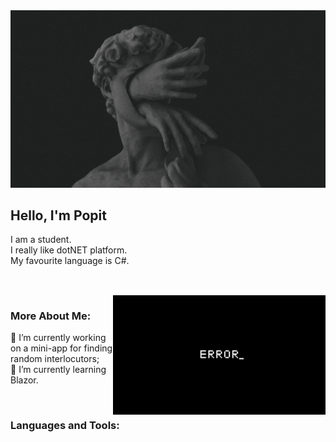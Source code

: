 <img src = "https://github.com/LizaPervokursnica/LizaPervokursnica/blob/main/assets/images/12%20(1).jpg?raw=true">

## Hello, I'm Popit
<!--🔴🔺🔻🧧❗❓⭕🍎🍒😡❤️-->
I am a student.<br> I really like dotNET platform.<br>My favourite language is C#.
##
<br/>

<!-- <img align="right" alt="GIF" src="https://github.com/LizaPervokursnica/LizaPervokursnica/blob/main/assets/images/898eec7879860ad13ed3e387adfce2f9.gif?raw=true" width="360px"/> -->

<img align="right" alt="GIF" src="https://github.com/LizaPervokursnica/LizaPervokursnica/blob/main/assets/images/24545f9a8169fbe62141bc338d91ad4f.gif?raw=true" width="340px"/>
  
###  More About Me:

🔺 I’m currently working on a mini-app for finding random interlocutors;
<br>
🔺 I’m currently learning Blazor.

<br>

### Languages and Tools:
